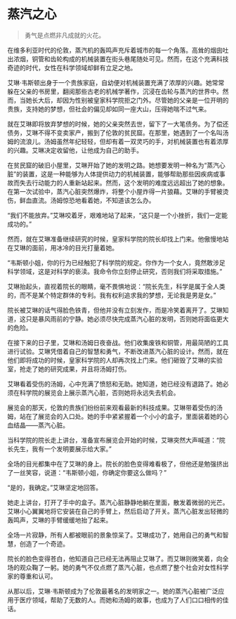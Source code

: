 # 蒸汽之心
> 勇气是点燃非凡成就的火花。

在维多利亚时代的伦敦，蒸汽机的轰鸣声充斥着城市的每一个角落。高耸的烟囱吐出浓烟，铜管和齿轮构成的机械装置在街头巷尾随处可见。然而，在这个充满科技奇迹的时代，女性在科学领域却鲜有立足之地。

艾琳·韦斯顿出身于一个贵族家庭，自幼便对机械装置充满了浓厚的兴趣。她常常躲在父亲的书房里，翻阅那些古老的机械学著作，沉浸在齿轮与蒸汽的世界中。然而，当她长大后，却因为性别被皇家科学院拒之门外。尽管她的父亲是一位开明的贵族，支持她的梦想，但社会的偏见却如同一座大山，压得她喘不过气来。

就在艾琳即将放弃梦想的时候，她的父亲突然去世，留下了一大笔债务。为了偿还债务，艾琳不得不变卖家产，搬到了伦敦的贫民窟。在那里，她遇到了一个名叫汤姆的流浪儿。汤姆虽然年纪轻轻，但却有着一双灵巧的手，对机械装置也有着浓厚的兴趣。艾琳决定收留他，让他成为自己的助手。

在贫民窟的破旧小屋里，艾琳开始了她的发明之路。她想要发明一种名为“蒸汽心脏”的装置，这是一种能够为人体提供动力的机械装置，能够帮助那些因疾病或事故而失去行动能力的人重新站起来。然而，这个发明的难度远远超出了她的想象。在第一次试验中，蒸汽心脏突然爆炸，将整个小屋炸得一片狼藉。艾琳的手臂被烫伤，鲜血直流。汤姆惊恐地看着她，不知道该怎么办。

“我们不能放弃。”艾琳咬着牙，艰难地站了起来，“这只是一个小挫折，我们一定能成功的。”

然而，就在艾琳准备继续研究的时候，皇家科学院的院长却找上门来。他傲慢地站在艾琳的面前，用冰冷的目光打量着她。

“韦斯顿小姐，你的行为已经触犯了科学院的规定。你作为一个女人，竟然敢涉足科学领域，这是对科学的亵渎。我命令你立刻停止研究，否则我们将采取措施。”

艾琳抬起头，直视着院长的眼睛，毫不畏惧地说：“院长先生，科学是属于全人类的，而不是某个特定群体的专利。我有权利追求我的梦想，无论我是男是女。”

院长被艾琳的话气得脸色铁青，但他并没有立刻发作，而是冷笑着离开了。艾琳知道，这只是暴风雨前的宁静。她必须尽快完成蒸汽心脏的发明，否则她将面临更大的危险。

在接下来的日子里，艾琳和汤姆日夜奋战。他们收集废铁和铜管，用最简陋的工具进行试验。艾琳凭借着自己的智慧和勇气，不断改进蒸汽心脏的设计。然而，就在他们即将成功的时候，皇家科学院的人却再次找上门来。他们砸毁了艾琳的实验室，抢走了她的研究成果，并且将汤姆打伤。

艾琳看着受伤的汤姆，心中充满了愤怒和无助。她知道，她已经没有退路了。她必须在科学院的展览会上展示蒸汽心脏，否则她将永远失去机会。

展览会的那天，伦敦的贵族们纷纷前来观看最新的科技成果。艾琳带着受伤的汤姆，站在了展览会的入口处。她的手中紧紧握着一个小小的盒子，里面装着她的心血结晶——蒸汽心脏。

当科学院的院长走上讲台，准备宣布展览会开始的时候，艾琳突然大声喊道：“院长先生，我有一个发明要展示给大家。”

全场的目光都集中在了艾琳的身上。院长的脸色变得难看极了，但他还是勉强挤出了一丝笑容，说道：“韦斯顿小姐，你确定你要这么做吗？”

“是的，我确定。”艾琳坚定地回答。

她走上讲台，打开了手中的盒子。蒸汽心脏静静地躺在里面，散发着微弱的光芒。艾琳小心翼翼地将它安装在自己的手臂上，然后启动了开关。蒸汽心脏发出轻微的轰鸣声，艾琳的手臂缓缓地抬了起来。

全场一片寂静，所有人都被眼前的景象惊呆了。艾琳成功了，她用自己的勇气和智慧，创造了一个奇迹。

院长的脸色变得苍白，他知道自己已经无法再阻止艾琳了。而艾琳则微笑着，向全场的观众鞠了一躬。她的勇气不仅点燃了蒸汽心脏，也点燃了整个社会对女性科学家的尊重和认可。

从那以后，艾琳·韦斯顿成为了伦敦最著名的发明家之一。她的蒸汽心脏被广泛应用于医疗领域，帮助了无数的人。而她和汤姆的故事，也成为了人们口口相传的佳话。